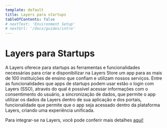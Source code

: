 ```yaml
---
template: default
title: Layers para startups
tableOfContents: false
# nextText: 'Environment Setup'
# nextUrl: '/docs/guides/intro'
---
```


# Layers para Startups

A Layers oferece para startups as ferramentas e funcionalidades necessárias para criar e disponibilizar na Layers Store um app para as mais de 100 instituições de ensino que confiam e utilizam nossos serviços. Entre as funcionalidades que apps de startups podem usar estão o login com Layers (SSO), através do qual é possível acessar informações com o consentimento do usuário, a sincronização de dados, que permite o app utilizar os dados da Layers dentro de sua aplicação e dos portais, funcionalidade que permite que o app seja acessado dentro da plataforma Layers, criando uma experiência unificada.

Para integrar-se na Layers, você pode conferir mais detalhes [aqui!](/docs/forstartups)

